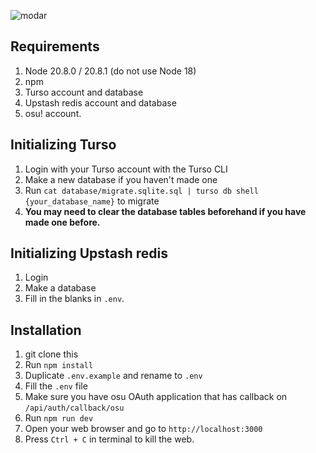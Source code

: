 ![modar](https://cdn.discordapp.com/attachments/856213034716758036/1158702564141973534/IMG_3414.JPG?ex=651d355a&is=651be3da&hm=89d37764da8debf72db294ea8fc268e650301a76912d7966280fa016eced23c8&)

## Requirements
1. Node 20.8.0 / 20.8.1 (do not use Node 18)
2. npm
3. Turso account and database
4. Upstash redis account and database
5. osu! account.

## Initializing Turso
1. Login with your Turso account with the Turso CLI
2. Make a new database if you haven't made one
3. Run `cat database/migrate.sqlite.sql | turso db shell {your_database_name}` to migrate
4. **You may need to clear the database tables beforehand if you have made one before.**

## Initializing Upstash redis
1. Login
2. Make a database
3. Fill in the blanks in `.env`.

## Installation
1. git clone this
2. Run `npm install`
3. Duplicate `.env.example` and rename to `.env`
4. Fill the `.env` file
5. Make sure you have osu OAuth application that has callback on `/api/auth/callback/osu`
6. Run `npm run dev`
7. Open your web browser and go to `http://localhost:3000`
8. Press `Ctrl + C` in terminal to kill the web.
